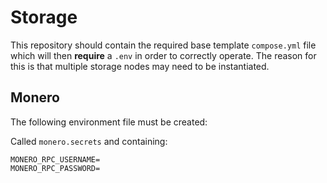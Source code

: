 Storage
=======

This repository should contain the required base template
`compose.yml` file which will then **require** a `.env`
in order to correctly operate. The reason for this is that
multiple storage nodes may need to be instantiated.

## Monero

The following environment file must be created:

Called `monero.secrets` and containing:

```
MONERO_RPC_USERNAME=
MONERO_RPC_PASSWORD=
```
